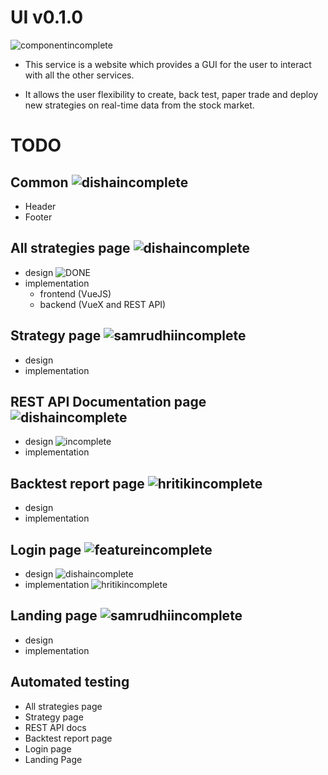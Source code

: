 # UI v0.1.0

![componentincomplete]

- This service is a website which provides a GUI for the user to interact with all the other services.

- It allows the user flexibility to create, back test, paper trade and deploy new strategies on real-time data from the stock market.

# TODO

## Common ![dishaincomplete]
- Header
- Footer

## All strategies page ![dishaincomplete]
- design ![DONE]
- implementation
  - frontend (VueJS)
  - backend (VueX and REST API)

## Strategy page ![samrudhiincomplete]
- design 
- implementation 

## REST API Documentation page ![dishaincomplete]
- design ![incomplete]
- implementation

## Backtest report page ![hritikincomplete]
- design 
- implementation 

## Login page ![featureincomplete]
- design ![dishaincomplete]
- implementation ![hritikincomplete]

## Landing page ![samrudhiincomplete]
- design 
- implementation 

## Automated testing
- All strategies page
- Strategy page
- REST API docs
- Backtest report page
- Login page
- Landing Page

[done]: https://img.shields.io/badge/DONE-brightgreen
[incomplete]: https://img.shields.io/badge/INCOMPLETE-red
[varunincomplete]: https://img.shields.io/badge/VARUN-INCOMPLETE-red
[varuncomplete]: https://img.shields.io/badge/VARUN-COMPLETE-brightgreen
[dishaincomplete]: https://img.shields.io/badge/DISHA-INCOMPLETE-red
[dishacomplete]: https://img.shields.io/badge/DISHA-COMPLETE-brightgreen
[samrudhiincomplete]: https://img.shields.io/badge/SAMRUDHI-INCOMPLETE-red
[samrudhicomplete]: https://img.shields.io/badge/SAMRUDHI-COMPLETE-brightgreen
[hritikincomplete]: https://img.shields.io/badge/HRITIK-INCOMPLETE-red
[hritikcomplete]: https://img.shields.io/badge/HRITIK-COMPLETE-brightgreen
[bug]: https://img.shields.io/badge/BUG-red
[bugfixed]: https://img.shields.io/badge/BUG-FIXED-brightgreen
[featureincomplete]: https://img.shields.io/badge/FEATURE-INCOMPLETE-red
[featurecomplete]: https://img.shields.io/badge/FEATURE-COMPLETE-brightgreen
[componentincomplete]: https://img.shields.io/badge/COMPONENT-INCOMPLETE-red
[componentcomplete]: https://img.shields.io/badge/COMPONENT-COMPLETE-brightgreen
[phasecomplete]: https://img.shields.io/badge/PHASE-COMPLETE-brightgreen
[phaseincomplete]: https://img.shields.io/badge/PHASE-INCOMPLETE-red
[meetingincomplete]: https://img.shields.io/badge/MEETING-INCOMPLETE-red
[docincomplete]: https://img.shields.io/badge/DOC-INCOMPLETE-red
[doccomplete]: https://img.shields.io/badge/DOC-COMPLETE-brightgreen
